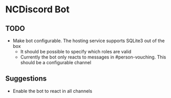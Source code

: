 # NCDiscord Bot

## TODO
* Make bot configurable. The hosting service supports SQLite3 out of the box
  * It should be possible to specify which roles are valid
  * Currently the bot only reacts to messages in #person-vouching. This should be a configurable channel
  
## Suggestions
* Enable the bot to react in all channels
  
